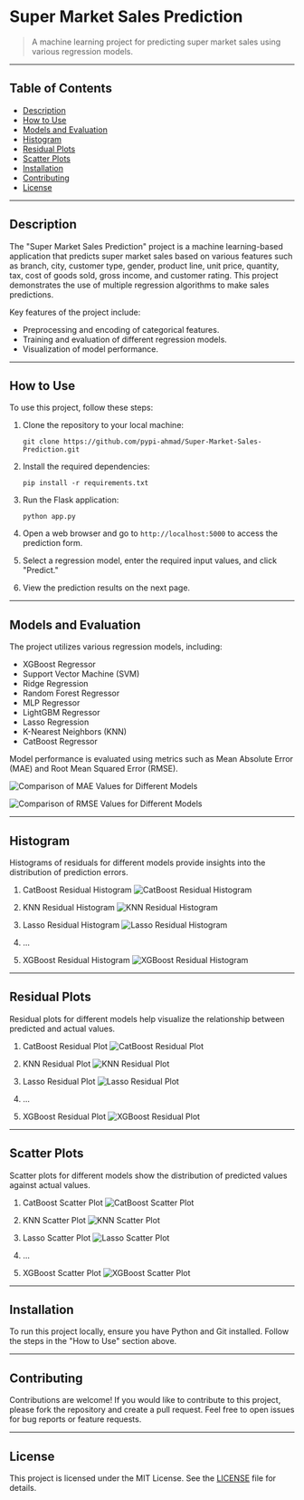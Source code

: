 # Super Market Sales Prediction

> A machine learning project for predicting super market sales using various regression models.

---

## Table of Contents

- [Description](#description)
- [How to Use](#how-to-use)
- [Models and Evaluation](#models-and-evaluation)
- [Histogram](#histogram)
- [Residual Plots](#residual-plots)
- [Scatter Plots](#scatter-plots)
- [Installation](#installation)
- [Contributing](#contributing)
- [License](#license)

---

## Description

The "Super Market Sales Prediction" project is a machine learning-based application that predicts super market sales based on various features such as branch, city, customer type, gender, product line, unit price, quantity, tax, cost of goods sold, gross income, and customer rating. This project demonstrates the use of multiple regression algorithms to make sales predictions.

Key features of the project include:
- Preprocessing and encoding of categorical features.
- Training and evaluation of different regression models.
- Visualization of model performance.

---

## How to Use

To use this project, follow these steps:

1. Clone the repository to your local machine:

   ```shell
   git clone https://github.com/pypi-ahmad/Super-Market-Sales-Prediction.git
   ```

2. Install the required dependencies:

   ```shell
   pip install -r requirements.txt
   ```

3. Run the Flask application:

   ```shell
   python app.py
   ```

4. Open a web browser and go to `http://localhost:5000` to access the prediction form.

5. Select a regression model, enter the required input values, and click "Predict."

6. View the prediction results on the next page.

---

## Models and Evaluation

The project utilizes various regression models, including:
- XGBoost Regressor
- Support Vector Machine (SVM)
- Ridge Regression
- Random Forest Regressor
- MLP Regressor
- LightGBM Regressor
- Lasso Regression
- K-Nearest Neighbors (KNN)
- CatBoost Regressor

Model performance is evaluated using metrics such as Mean Absolute Error (MAE) and Root Mean Squared Error (RMSE).

![Comparison of MAE Values for Different Models](Comparison%20of%20MAE%20Values%20for%20Different%20Models.png)

![Comparison of RMSE Values for Different Models](Comparison%20of%20RMSE%20Values%20for%20Different%20Models.png)

---

## Histogram

Histograms of residuals for different models provide insights into the distribution of prediction errors.

1. CatBoost Residual Histogram
   ![CatBoost Residual Histogram](Histogram/catboost_residuals_histogram.png)

2. KNN Residual Histogram
   ![KNN Residual Histogram](Histogram/knn_residuals_histogram.png)

3. Lasso Residual Histogram
   ![Lasso Residual Histogram](Histogram/lasso_residuals_histogram.png)

4. ...

9. XGBoost Residual Histogram
   ![XGBoost Residual Histogram](Histogram/xgb_residuals_histogram.png)

---

## Residual Plots

Residual plots for different models help visualize the relationship between predicted and actual values.

1. CatBoost Residual Plot
   ![CatBoost Residual Plot](Residual%20Plots/catboost_residual_plot.png)

2. KNN Residual Plot
   ![KNN Residual Plot](Residual%20Plots/knn_residual_plot.png)

3. Lasso Residual Plot
   ![Lasso Residual Plot](Residual%20Plots/lasso_residual_plot.png)

4. ...

9. XGBoost Residual Plot
   ![XGBoost Residual Plot](Residual%20Plots/xgb_residual_plot.png)

---

## Scatter Plots

Scatter plots for different models show the distribution of predicted values against actual values.

1. CatBoost Scatter Plot
   ![CatBoost Scatter Plot](Scatter%20Plots/catboost_scatter.png)

2. KNN Scatter Plot
   ![KNN Scatter Plot](Scatter%20Plots/knn_scatter.png)

3. Lasso Scatter Plot
   ![Lasso Scatter Plot](Scatter%20Plots/lasso_scatter.png)

4. ...

9. XGBoost Scatter Plot
   ![XGBoost Scatter Plot](Scatter%20Plots/xgb_scatter.png)

---

## Installation

To run this project locally, ensure you have Python and Git installed. Follow the steps in the "How to Use" section above.

---

## Contributing

Contributions are welcome! If you would like to contribute to this project, please fork the repository and create a pull request. Feel free to open issues for bug reports or feature requests.

---

## License

This project is licensed under the MIT License. See the [LICENSE](LICENSE) file for details.
